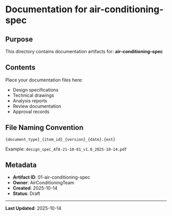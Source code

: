 # Documentation for air-conditioning-spec

## Purpose

This directory contains documentation artifacts for: **air-conditioning-spec**

## Contents

Place your documentation files here:
- Design specifications
- Technical drawings
- Analysis reports
- Review documentation
- Approval records

## File Naming Convention

```
{document_type}_{item_id}_{version}_{date}.{ext}
```

Example: `design_spec_ATA-21-10-01_v1.0_2025-10-14.pdf`

## Metadata

- **Artifact ID**: 01-air-conditioning-spec
- **Owner**: AirConditioningTeam
- **Created**: 2025-10-14
- **Status**: Draft

---

**Last Updated**: 2025-10-14
